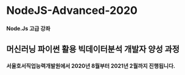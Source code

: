 # NodeJS-Advanced-2020

#### Node.Js 고급 강좌

## 머신러닝 파이썬 활용 빅데이터분석 개발자 양성 과정

#### 서울호서직업능력개발원에서 2020년 8월부터 2021년 2월까지 진행됩니다.